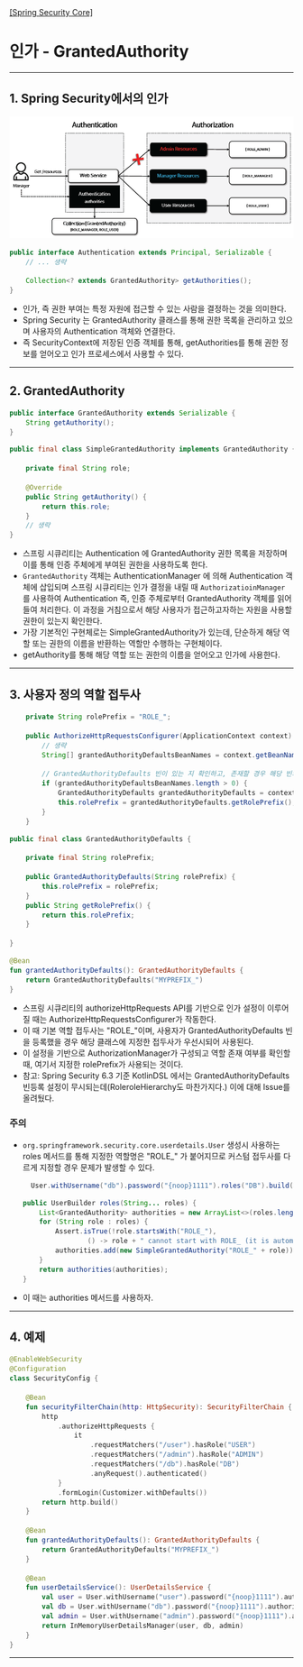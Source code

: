 <nav>
    <a href="../../#authorization-architecture" target="_blank">[Spring Security Core]</a>
</nav>

# 인가 - GrantedAuthority

---

## 1. Spring Security에서의 인가

![authorization](imgs/authorization.png)

```java
public interface Authentication extends Principal, Serializable {
    // ... 생략
    
	Collection<? extends GrantedAuthority> getAuthorities();
}
```

- 인가, 즉 권한 부여는 특정 자원에 접근할 수 있는 사람을 결정하는 것을 의미한다.
- Spring Security 는 GrantedAuthority 클래스를 통해 권한 목록을 관리하고 있으며 사용자의 Authentication 객체와 연결한다.
- 즉 SecurityContext에 저장된 인증 객체를 통해, getAuthorities를 통해 권한 정보를 얻어오고 인가 프로세스에서 사용할 수 있다.

---

## 2. GrantedAuthority
```java
public interface GrantedAuthority extends Serializable {
	String getAuthority();
}
```
```java
public final class SimpleGrantedAuthority implements GrantedAuthority {

	private final String role;

	@Override
	public String getAuthority() {
		return this.role;
	}
    // 생략
}
```
- 스프링 시큐리티는 Authentication 에 GrantedAuthority 권한 목록을 저장하며 이를 통해 인증 주체에게 부여된 권한을 사용하도록 한다.
- `GrantedAuthority` 객체는 AuthenticationManager 에 의해 Authentication 객체에 삽입되며 스프링 시큐리티는 인가 결정을 내릴 때 `AuthorizatioinManager` 를 사용하여
Authentication 즉, 인증 주체로부터 GrantedAuthority 객체를 읽어들여 처리한다. 이 과정을 거침으로서 해당 사용자가 접근하고자하는 자원을 사용할 권한이 있는지 확인한다.
- 가장 기본적인 구현체로는 SimpleGrantedAuthority가 있는데, 단순하게 해당 역할 또는 권한의 이름을 반환하는 역할만 수행하는 구현체이다.
- getAuthority를 통해 해당 역할 또는 권한의 이름을 얻어오고 인가에 사용한다.

---

## 3. 사용자 정의 역할 접두사
```java
    private String rolePrefix = "ROLE_";

	public AuthorizeHttpRequestsConfigurer(ApplicationContext context) {
        // 생략
		String[] grantedAuthorityDefaultsBeanNames = context.getBeanNamesForType(GrantedAuthorityDefaults.class);

        // GrantedAuthorityDefaults 빈이 있는 지 확인하고, 존재할 경우 해당 빈의 접두사를 사용
        if (grantedAuthorityDefaultsBeanNames.length > 0) {
			GrantedAuthorityDefaults grantedAuthorityDefaults = context.getBean(GrantedAuthorityDefaults.class);
			this.rolePrefix = grantedAuthorityDefaults.getRolePrefix();
		}
	}
```
```java
public final class GrantedAuthorityDefaults {

	private final String rolePrefix;

	public GrantedAuthorityDefaults(String rolePrefix) {
		this.rolePrefix = rolePrefix;
	}
	public String getRolePrefix() {
		return this.rolePrefix;
	}

}
```
```kotlin
@Bean
fun grantedAuthorityDefaults(): GrantedAuthorityDefaults {
    return GrantedAuthorityDefaults("MYPREFIX_")
}
```
- 스프링 시큐리티의 authorizeHttpRequests API를 기반으로 인가 설정이 이루어질 때는 AuthorizeHttpRequestsConfigurer가 작동한다.
- 이 때 기본 역할 접두사는 "ROLE_"이며, 사용자가 GrantedAuthorityDefaults 빈을 등록했을 경우 해당 클래스에 지정한 접두사가 우선시되어 사용된다.
- 이 설정을 기반으로 AuthorizationManager가 구성되고 역할 존재 여부를 확인할 때, 여기서 지정한 rolePrefix가 사용되는 것이다.
- 참고: Spring Security 6.3 기준 KotlinDSL 에서는 GrantedAuthorityDefaults 빈등록 설정이 무시되는데(RoleroleHierarchy도 마찬가지다.) 이에 대해 Issue를 올려뒀다.

### 주의
- `org.springframework.security.core.userdetails.User` 생성시 사용하는 roles 메서드를 통해 지정한 역할명은 "ROLE_" 가 붙어지므로 커스텀 접두사를 다르게 지정할 경우 문제가 발생할 수 있다.
    ```java
      User.withUsername("db").password("{noop}1111").roles("DB").build();
    ```
    ```java
    public UserBuilder roles(String... roles) {
        List<GrantedAuthority> authorities = new ArrayList<>(roles.length);
        for (String role : roles) {
            Assert.isTrue(!role.startsWith("ROLE_"),
                    () -> role + " cannot start with ROLE_ (it is automatically added)");
            authorities.add(new SimpleGrantedAuthority("ROLE_" + role));
        }
        return authorities(authorities);
    }
    ```
- 이 때는 authorities 메서드를 사용하자.

---

## 4. 예제
```kotlin
@EnableWebSecurity
@Configuration
class SecurityConfig {

    @Bean
    fun securityFilterChain(http: HttpSecurity): SecurityFilterChain {
        http
            .authorizeHttpRequests {
                it
                    .requestMatchers("/user").hasRole("USER")
                    .requestMatchers("/admin").hasRole("ADMIN")
                    .requestMatchers("/db").hasRole("DB")
                    .anyRequest().authenticated()
            }
            .formLogin(Customizer.withDefaults())
        return http.build()
    }

    @Bean
    fun grantedAuthorityDefaults(): GrantedAuthorityDefaults {
        return GrantedAuthorityDefaults("MYPREFIX_")
    }

    @Bean
    fun userDetailsService(): UserDetailsService {
        val user = User.withUsername("user").password("{noop}1111").authorities("MYPREFIX_USER").build()
        val db = User.withUsername("db").password("{noop}1111").authorities("MYPREFIX_DB").build()
        val admin = User.withUsername("admin").password("{noop}1111").authorities("MYPREFIX_ADMIN").build()
        return InMemoryUserDetailsManager(user, db, admin)
    }
}
```

---
